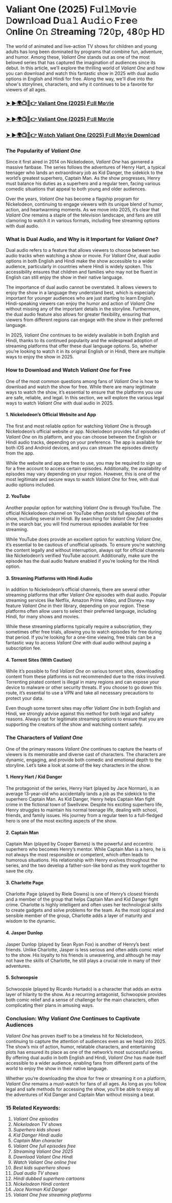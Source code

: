 # Valiant One (2025) F𝚞l𝚕𝙼o𝚟i𝚎 𝙳ow𝚗l𝚘ad D𝚞𝚊𝚕 A𝚞𝚍𝚒𝚘 F𝚛e𝚎 𝙾nline 𝙾𝚗 𝚂treaming 𝟽2𝟶𝚙, 𝟺8𝟶𝚙 H𝙳

The world of animated and live-action TV shows for children and young adults has long been dominated by programs that combine fun, adventure, and humor. Among these, *Valiant One* stands out as one of the most beloved series that has captured the imagination of audiences since its debut. In this article, we’ll explore the thrilling world of *Valiant One* and how you can download and watch this fantastic show in 2025 with dual audio options in English and Hindi for free. Along the way, we'll dive into the show's storylines, characters, and why it continues to be a favorite for viewers of all ages.

<h3><a href="https://bit.ly/4hokCO6">➤ ►🌍📺📱👉 Valiant One (2025) F𝚞ll Mo𝚟ie</a></h3>

<h3><a href="https://bit.ly/4hokCO6">➤ ►🌍📺📱👉 Valiant One (2025) F𝚞ll Mo𝚟ie</a></h3>

<h3><a href="https://bit.ly/4hokCO6">➤ ►🌍📺📱👉 W𝚊tch Valiant One (2025) F𝚞ll Mo𝚟ie Downl𝚘ad</a></h3>

### The Popularity of *Valiant One*

Since it first aired in 2014 on Nickelodeon, *Valiant One* has garnered a massive fanbase. The series follows the adventures of Henry Hart, a typical teenager who lands an extraordinary job as Kid Danger, the sidekick to the world’s greatest superhero, Captain Man. As the show progresses, Henry must balance his duties as a superhero and a regular teen, facing various comedic situations that appeal to both young and older audiences.

Over the years, *Valiant One* has become a flagship program for Nickelodeon, continuing to engage viewers with its unique blend of humor, action, and heartwarming moments. As we move into 2025, it’s clear that *Valiant One* remains a staple of the television landscape, and fans are still clamoring to watch it in various formats, including free streaming options with dual audio.

### What is Dual Audio, and Why is it Important for *Valiant One*?

Dual audio refers to a feature that allows viewers to choose between two audio tracks when watching a show or movie. For *Valiant One*, dual audio options in both English and Hindi make the show accessible to a wider audience, particularly in countries where Hindi is widely spoken. This accessibility ensures that children and families who may not be fluent in English can still enjoy the show in their native language.

The importance of dual audio cannot be overstated. It allows viewers to enjoy the show in a language they understand best, which is especially important for younger audiences who are just starting to learn English. Hindi-speaking viewers can enjoy the humor and action of *Valiant One* without missing any of the important details in the storyline. Furthermore, the dual audio feature also allows for greater flexibility, ensuring that viewers from different regions can engage with the show in their preferred language.

In 2025, *Valiant One* continues to be widely available in both English and Hindi, thanks to its continued popularity and the widespread adoption of streaming platforms that offer these dual language options. So, whether you’re looking to watch it in its original English or in Hindi, there are multiple ways to enjoy the show in 2025.

### How to Download and Watch *Valiant One* for Free

One of the most common questions among fans of *Valiant One* is how to download and watch the show for free. While there are many legitimate ways to watch the show, it’s essential to ensure that the platforms you use are safe, reliable, and legal. In this section, we will explore the various legal ways to watch *Valiant One* with dual audio in 2025.

#### 1. **Nickelodeon’s Official Website and App**

The first and most reliable option for watching *Valiant One* is through Nickelodeon’s official website or app. Nickelodeon provides full episodes of *Valiant One* on its platform, and you can choose between the English or Hindi audio tracks, depending on your preference. The app is available for both iOS and Android devices, and you can stream the episodes directly from the app.

While the website and app are free to use, you may be required to sign up for a free account to access certain episodes. Additionally, the availability of episodes may vary depending on your region. However, this is one of the most legitimate and secure ways to watch *Valiant One* for free, with dual audio options included.

#### 2. **YouTube**

Another popular option for watching *Valiant One* is through YouTube. The official Nickelodeon channel on YouTube often posts full episodes of the show, including several in Hindi. By searching for *Valiant One full episodes* in the search bar, you will find numerous episodes available for free streaming.

While YouTube does provide an excellent option for watching *Valiant One*, it’s essential to be cautious of unofficial uploads. To ensure you’re watching the content legally and without interruption, always opt for official channels like Nickelodeon’s verified YouTube account. Additionally, make sure the episode has the dual audio feature enabled if you’re looking for the Hindi option.

#### 3. **Streaming Platforms with Hindi Audio**

In addition to Nickelodeon’s official channels, there are several other streaming platforms that offer *Valiant One* episodes with dual audio. Popular streaming services like Netflix, Amazon Prime Video, and Disney+ may feature *Valiant One* in their library, depending on your region. These platforms often allow users to select their preferred language, including Hindi, for many shows and movies.

While these streaming platforms typically require a subscription, they sometimes offer free trials, allowing you to watch episodes for free during that period. If you’re looking for a one-time viewing, free trials can be a fantastic way to access *Valiant One* with dual audio without paying a subscription fee.

#### 4. **Torrent Sites (With Caution)**

While it’s possible to find *Valiant One* on various torrent sites, downloading content from these platforms is not recommended due to the risks involved. Torrenting pirated content is illegal in many regions and can expose your device to malware or other security threats. If you choose to go down this route, it’s essential to use a VPN and take all necessary precautions to protect your data.

Even though some torrent sites may offer *Valiant One* in both English and Hindi, we strongly advise against this method for both legal and safety reasons. Always opt for legitimate streaming options to ensure that you are supporting the creators of the show and watching content safely.

### The Characters of *Valiant One*

One of the primary reasons *Valiant One* continues to capture the hearts of viewers is its memorable and diverse cast of characters. The characters are dynamic, engaging, and provide both comedic and emotional depth to the storyline. Let’s take a look at some of the key characters in the show.

#### 1. **Henry Hart / Kid Danger**

The protagonist of the series, Henry Hart (played by Jace Norman), is an average 13-year-old who accidentally lands a job as the sidekick to the superhero Captain Man. As Kid Danger, Henry helps Captain Man fight crime in the fictional town of Swellview. Despite his exciting superhero life, Henry struggles to maintain his normal teenage life, dealing with school, friends, and family issues. His journey from a regular teen to a full-fledged hero is one of the most exciting aspects of the show.

#### 2. **Captain Man**

Captain Man (played by Cooper Barnes) is the powerful and eccentric superhero who becomes Henry’s mentor. While Captain Man is a hero, he is not always the most responsible or competent, which often leads to humorous situations. His relationship with Henry evolves throughout the series, and the two develop a father-son-like bond as they work together to save the city.

#### 3. **Charlotte Page**

Charlotte Page (played by Riele Downs) is one of Henry’s closest friends and a member of the group that helps Captain Man and Kid Danger fight crime. Charlotte is highly intelligent and often uses her technological skills to create gadgets and solve problems for the team. As the most logical and sensible member of the group, Charlotte adds a layer of maturity and wisdom to the dynamic.

#### 4. **Jasper Dunlop**

Jasper Dunlop (played by Sean Ryan Fox) is another of Henry’s best friends. Unlike Charlotte, Jasper is less serious and often adds comic relief to the show. His loyalty to his friends is unwavering, and although he may not have the skills of Charlotte, he still plays a crucial role in many of their adventures.

#### 5. **Schwoopsie**

Schwoopsie (played by Ricardo Hurtado) is a character that adds an extra layer of hilarity to the show. As a recurring antagonist, Schwoopsie provides both comic relief and a sense of challenge for the main characters, often complicating their plans in amusing ways.

### Conclusion: Why *Valiant One* Continues to Captivate Audiences

*Valiant One* has proven itself to be a timeless hit for Nickelodeon, continuing to capture the attention of audiences even as we head into 2025. The show’s mix of action, humor, relatable characters, and entertaining plots has ensured its place as one of the network’s most successful series. By offering dual audio in both English and Hindi, *Valiant One* has made itself accessible to a wider audience, enabling fans from different parts of the world to enjoy the show in their native language.

Whether you’re downloading the show for free or streaming it on a platform, *Valiant One* remains a must-watch for fans of all ages. As long as you follow legal and safe methods for accessing the show, you’ll be able to enjoy all the adventures of Kid Danger and Captain Man without missing a beat.

### 15 Related Keywords:
1. *Valiant One episodes*
2. *Nickelodeon TV shows*
3. *Superhero kids shows*
4. *Kid Danger Hindi audio*
5. *Captain Man character*
6. *Valiant One full episodes free*
7. *Streaming *Valiant One* 2025*
8. *Download *Valiant One* Hindi*
9. *Watch *Valiant One* online free*
10. *Best kids superhero shows*
11. *Dual audio TV shows*
12. *Hindi dubbed superhero cartoons*
13. *Nickelodeon Hindi content*
14. *Jace Norman Kid Danger*
15. *Valiant One free streaming platforms*
